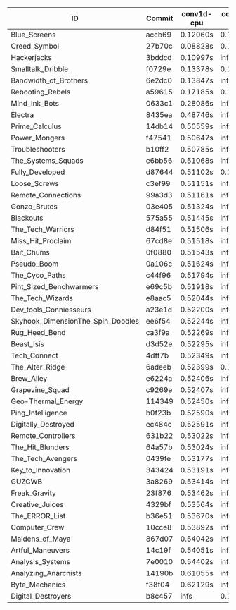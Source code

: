|ID|Commit|conv1d-cpu|conv1d-gpu|DWSPConv2D-gpu|gemm-gpu|avg|
|-|-|-|-|-|-|-|
|Blue_Screens|accb69|0.12060s|0.14228s|3.02013s|2.00693s|1.32248s|
|Creed_Symbol|27b70c|0.08828s|0.13128s|3.37273s|1.87030s|1.36565s|
|Hackerjacks|3bddcd|0.10997s|infs|infs|4.53953s|infs|
|Smalltalk_Dribble|f0729e|0.13378s|0.14174s|infs|1.99662s|infs|
|Bandwidth_of_Brothers|6e2dc0|0.13847s|infs|infs|2.23462s|infs|
|Rebooting_Rebels|a59615|0.17185s|0.14263s|infs|1.97449s|infs|
|Mind_Ink_Bots|0633c1|0.28086s|infs|infs|4.63723s|infs|
|Electra|8435ea|0.48746s|infs|infs|4.55048s|infs|
|Prime_Calculus|14db14|0.50559s|infs|infs|4.50977s|infs|
|Power_Mongers|f47541|0.50647s|infs|infs|4.50328s|infs|
|Troubleshooters|b10ff2|0.50785s|infs|infs|4.57268s|infs|
|The_Systems_Squads|e6bb56|0.51068s|infs|infs|4.61827s|infs|
|Fully_Developed|d87644|0.51102s|0.16383s|infs|2.23895s|infs|
|Loose_Screws|c3ef99|0.51151s|infs|infs|4.57318s|infs|
|Remote_Connections|99a3d3|0.51161s|infs|infs|4.51234s|infs|
|Gonzo_Brutes|03e405|0.51324s|infs|infs|4.76221s|infs|
|Blackouts|575a55|0.51445s|infs|infs|4.57794s|infs|
|The_Tech_Warriors|d84f51|0.51506s|infs|infs|4.69694s|infs|
|Miss_Hit_Proclaim|67cd8e|0.51518s|infs|infs|4.55248s|infs|
|Bait_Chums|0f0880|0.51543s|infs|infs|4.51057s|infs|
|Pseudo_Boom|0a106c|0.51624s|infs|infs|4.56869s|infs|
|The_Cyco_Paths|c44f96|0.51794s|infs|infs|4.64502s|infs|
|Pint_Sized_Benchwarmers|e69c5b|0.51918s|infs|infs|4.72504s|infs|
|The_Tech_Wizards|e8aac5|0.52044s|infs|infs|4.71726s|infs|
|Dev_tools_Conniesseurs|a23e1d|0.52200s|infs|infs|4.62356s|infs|
|Skyhook_DimensionThe_Spin_Doodles|ee6f54|0.52244s|infs|infs|4.51870s|infs|
|Rug_Heed_Bend|ca3f9a|0.52269s|infs|infs|4.56589s|infs|
|Beast_Isis|d3d52e|0.52295s|infs|infs|4.57773s|infs|
|Tech_Connect|4dff7b|0.52349s|infs|infs|4.85314s|infs|
|The_Alter_Ridge|6adeeb|0.52399s|0.17125s|infs|4.48706s|infs|
|Brew_Alley|e6224a|0.52406s|infs|infs|4.52544s|infs|
|Grapevine_Squad|c9269e|0.52407s|infs|infs|4.54575s|infs|
|Geo-Thermal_Energy|114349|0.52450s|infs|infs|4.75464s|infs|
|Ping_Intelligence|b0f23b|0.52590s|infs|infs|4.54192s|infs|
|Digitally_Destroyed|ec484c|0.52591s|infs|infs|4.53229s|infs|
|Remote_Controllers|631b22|0.53022s|infs|infs|4.65365s|infs|
|The_Hit_Blunders|64a57b|0.53024s|infs|infs|4.54179s|infs|
|The_Tech_Avengers|0439fe|0.53177s|infs|infs|4.66597s|infs|
|Key_to_Innovation|343424|0.53191s|infs|infs|4.53804s|infs|
|GUZCWB|3a8269|0.53414s|infs|infs|4.62238s|infs|
|Freak_Gravity|23f876|0.53462s|infs|infs|4.65324s|infs|
|Creative_Juices|4329bf|0.53564s|infs|infs|4.55993s|infs|
|The_ERROR_List|b36e51|0.53670s|infs|infs|4.52998s|infs|
|Computer_Crew|10cce8|0.53892s|infs|infs|4.60420s|infs|
|Maidens_of_Maya|867d07|0.54042s|infs|infs|4.64305s|infs|
|Artful_Maneuvers|14c19f|0.54051s|infs|infs|4.55182s|infs|
|Analysis_Systems|7e0010|0.54402s|infs|infs|4.64169s|infs|
|Analyzing_Anarchists|14190b|0.61055s|infs|infs|4.66475s|infs|
|Byte_Mechanics|f38f04|0.62129s|infs|infs|4.53853s|infs|
|Digital_Destroyers|b8c457|infs|0.14990s|3.05225s|2.05548s|infs|
